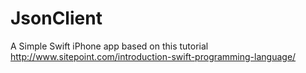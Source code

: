 JsonClient
==========

A Simple Swift iPhone app based on this tutorial http://www.sitepoint.com/introduction-swift-programming-language/
